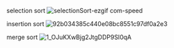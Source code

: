 selection sort
![selectionSort-ezgif com-speed](https://github.com/ayahosnii/SortingAlgorithms/assets/96696906/6e0e0624-471d-4b87-903f-7d8d724973ab)

insertion sort
![92b034385c440e08bc8551c97df0a2e3](https://github.com/ayahosnii/SortingAlgorithms/assets/96696906/e603bdfa-0e73-4453-b2ca-a3da1b8618cd)

merge sort
![1_OJuKXwBjg2JtgDDP9SI0qA](https://github.com/ayahosnii/SortingAlgorithms/assets/96696906/671d6818-aac8-4491-aa2c-24930c1fbe08)
